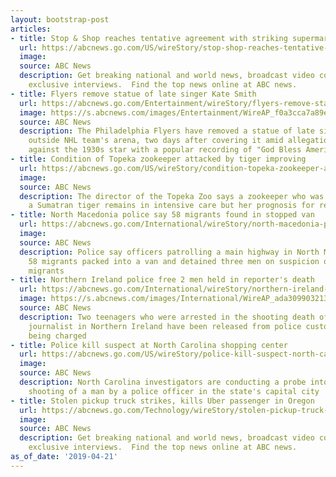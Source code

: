 ```yaml
---
layout: bootstrap-post
articles:
- title: Stop & Shop reaches tentative agreement with striking supermarket workers
  url: https://abcnews.go.com/US/wireStory/stop-shop-reaches-tentative-agreement-striking-supermarket-workers-62543636
  image: 
  source: ABC News
  description: Get breaking national and world news, broadcast video coverage, and
    exclusive interviews.  Find the top news online at ABC news.
- title: Flyers remove statue of late singer Kate Smith
  url: https://abcnews.go.com/Entertainment/wireStory/flyers-remove-statue-late-singer-kate-smith-62543568
  image: https://s.abcnews.com/images/Entertainment/WireAP_f0a3cca7a89e4cbc98e6e98fdddd31f1_16x9_992.jpg
  source: ABC News
  description: The Philadelphia Flyers have removed a statue of late singer Kate Smith
    outside NHL team's arena, two days after covering it amid allegations of racism
    against the 1930s star with a popular recording of "God Bless America."
- title: Condition of Topeka zookeeper attacked by tiger improving
  url: https://abcnews.go.com/US/wireStory/condition-topeka-zookeeper-attacked-tiger-improving-62542543
  image: 
  source: ABC News
  description: The director of the Topeka Zoo says a zookeeper who was attacked by
    a Sumatran tiger remains in intensive care but her prognosis for recovery is good
- title: North Macedonia police say 58 migrants found in stopped van
  url: https://abcnews.go.com/International/wireStory/north-macedonia-police-58-migrants-found-stopped-van-62541410
  image: 
  source: ABC News
  description: Police say officers patrolling a main highway in North Macedonia found
    58 migrants packed into a van and detained three men on suspicion of smuggling
    migrants
- title: Northern Ireland police free 2 men held in reporter's death
  url: https://abcnews.go.com/International/wireStory/northern-ireland-police-free-men-held-reporters-death-62541259
  image: https://s.abcnews.com/images/International/WireAP_ada30990321346dca0eadecd738ff7ab_16x9_992.jpg
  source: ABC News
  description: Two teenagers who were arrested in the shooting death of a 29-year-old
    journalist in Northern Ireland have been released from police custody without
    being charged
- title: Police kill suspect at North Carolina shopping center
  url: https://abcnews.go.com/US/wireStory/police-kill-suspect-north-carolina-shopping-center-62541225
  image: 
  source: ABC News
  description: North Carolina investigators are conducting a probe into the fatal
    shooting of a man by a police officer in the state's capital city
- title: Stolen pickup truck strikes, kills Uber passenger in Oregon
  url: https://abcnews.go.com/Technology/wireStory/stolen-pickup-truck-strikes-kills-uber-passenger-oregon-62541224
  image: 
  source: ABC News
  description: Get breaking national and world news, broadcast video coverage, and
    exclusive interviews.  Find the top news online at ABC news.
as_of_date: '2019-04-21'
---
```


